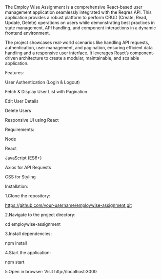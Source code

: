 The Employ Wise Assignment is a comprehensive React-based user management application seamlessly integrated with the Reqres API. This application provides a robust platform to perform CRUD (Create, Read, Update, Delete) operations on users while demonstrating best practices in state management, API handling, and component interactions in a dynamic frontend environment.

The project showcases real-world scenarios like handling API requests, authentication, user management, and pagination, ensuring efficient data handling and a responsive user interface. It leverages React’s component-driven architecture to create a modular, maintainable, and scalable application.

Features:

User Authentication (Login & Logout)

Fetch & Display User List with Pagination

Edit User Details

Delete Users

Responsive UI using React

Requirements:

Node

React

JavaScript (ES6+)

Axios for API Requests

CSS for Styling

Installation:

1.Clone the repository:

https://github.com/your-username/employwise-assignment.git

2.Navigate to the project directory:

cd employwise-assignment

3.Install dependencies:

npm install

4.Start the application:

npm start

5.Open in browser: Visit http://localhost:3000
